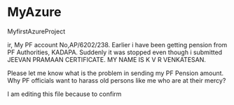 # MyAzure
MyfirstAzureProject


ir, My PF account No,AP/6202/238. Earlier i have been getting pension from PF Authorities, KADAPA. Suddenly it was stopped even though i submitted JEEVAN PRAMAAN CERTIFICATE.
MY NAME IS K V R VENKATESAN.

Please let me know what is the problem in sending my PF Pension amount. Why PF officials want to harass old persons like me who are at their mercy?


I am editing this file because to confirm
